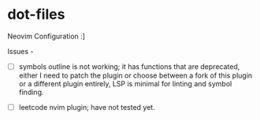 # dot-files

Neovim Configuration :] 

Issues - 
 - [ ] symbols outline is not working; it has functions that are deprecated, either I need to patch the plugin or choose between a fork of this plugin or a different plugin entirely, LSP is minimal for linting and symbol finding.
 - [ ] leetcode nvim plugin; have not tested yet.

